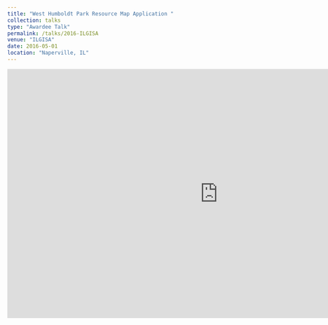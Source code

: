 ```yaml
---
title: "West Humboldt Park Resource Map Application "
collection: talks
type: "Awardee Talk"
permalink: /talks/2016-ILGISA
venue: "ILGISA"
date: 2016-05-01
location: "Naperville, IL"
---
```


<iframe src="https://docs.google.com/presentation/d/e/2PACX-1vTEyejx7nVxMcb4lRslt56wB5wPkP-eSfEXipj__c1A8CHx0dOPWK614wasf2Vd8EEXZ69he_GTbatm/embed?start=false&loop=false&delayms=3000" frameborder="0" width="960" height="569" allowfullscreen="true" mozallowfullscreen="true" webkitallowfullscreen="true"></iframe>
